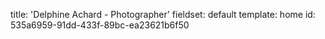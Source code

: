 title: 'Delphine Achard - Photographer'
fieldset: default
template: home
id: 535a6959-91dd-433f-89bc-ea23621b6f50
